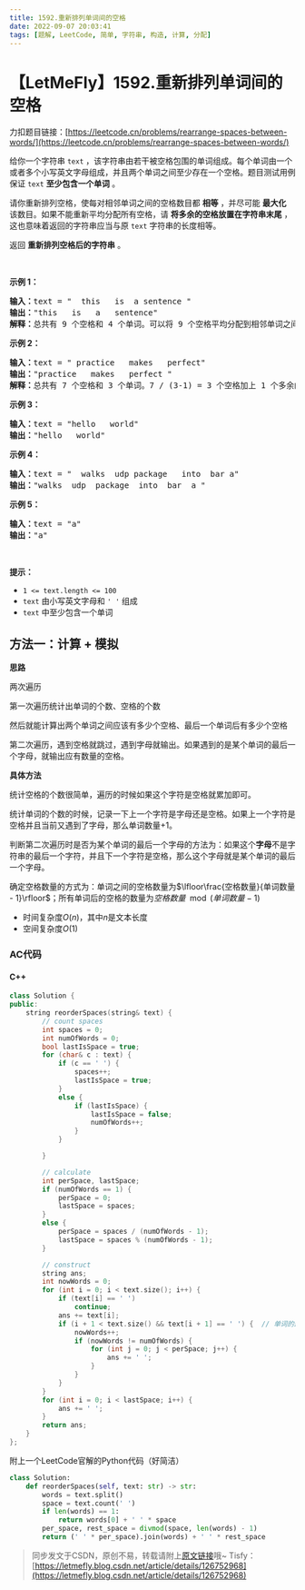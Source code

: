 ```yaml
---
title: 1592.重新排列单词间的空格
date: 2022-09-07 20:03:41
tags: [题解, LeetCode, 简单, 字符串, 构造, 计算, 分配]
---
```


# 【LetMeFly】1592.重新排列单词间的空格

力扣题目链接：[https://leetcode.cn/problems/rearrange-spaces-between-words/](https://leetcode.cn/problems/rearrange-spaces-between-words/)

<p>给你一个字符串 <code>text</code> ，该字符串由若干被空格包围的单词组成。每个单词由一个或者多个小写英文字母组成，并且两个单词之间至少存在一个空格。题目测试用例保证 <code>text</code> <strong>至少包含一个单词</strong> 。</p>

<p>请你重新排列空格，使每对相邻单词之间的空格数目都 <strong>相等</strong> ，并尽可能 <strong>最大化</strong> 该数目。如果不能重新平均分配所有空格，请 <strong>将多余的空格放置在字符串末尾</strong> ，这也意味着返回的字符串应当与原 <code>text</code> 字符串的长度相等。</p>

<p>返回 <strong>重新排列空格后的字符串</strong> 。</p>

<p>&nbsp;</p>

<p><strong>示例 1：</strong></p>

<pre><strong>输入：</strong>text = &quot;  this   is  a sentence &quot;
<strong>输出：</strong>&quot;this   is   a   sentence&quot;
<strong>解释：</strong>总共有 9 个空格和 4 个单词。可以将 9 个空格平均分配到相邻单词之间，相邻单词间空格数为：9 / (4-1) = 3 个。
</pre>

<p><strong>示例 2：</strong></p>

<pre><strong>输入：</strong>text = &quot; practice   makes   perfect&quot;
<strong>输出：</strong>&quot;practice   makes   perfect &quot;
<strong>解释：</strong>总共有 7 个空格和 3 个单词。7 / (3-1) = 3 个空格加上 1 个多余的空格。多余的空格需要放在字符串的末尾。
</pre>

<p><strong>示例 3：</strong></p>

<pre><strong>输入：</strong>text = &quot;hello   world&quot;
<strong>输出：</strong>&quot;hello   world&quot;
</pre>

<p><strong>示例 4：</strong></p>

<pre><strong>输入：</strong>text = &quot;  walks  udp package   into  bar a&quot;
<strong>输出：</strong>&quot;walks  udp  package  into  bar  a &quot;
</pre>

<p><strong>示例 5：</strong></p>

<pre><strong>输入：</strong>text = &quot;a&quot;
<strong>输出：</strong>&quot;a&quot;
</pre>

<p>&nbsp;</p>

<p><strong>提示：</strong></p>

<ul>
	<li><code>1 &lt;= text.length &lt;= 100</code></li>
	<li><code>text</code> 由小写英文字母和 <code>&#39; &#39;</code> 组成</li>
	<li><code>text</code> 中至少包含一个单词</li>
</ul>


    
## 方法一：计算 + 模拟

**思路**

两次遍历

第一次遍历统计出单词的个数、空格的个数

然后就能计算出两个单词之间应该有多少个空格、最后一个单词后有多少个空格

第二次遍历，遇到空格就跳过，遇到字母就输出。如果遇到的是某个单词的最后一个字母，就输出应有数量的空格。

**具体方法**

统计空格的个数很简单，遍历的时候如果这个字符是空格就累加即可。

统计单词的个数的时候，记录一下上一个字符是字母还是空格。如果上一个字符是空格并且当前又遇到了字母，那么单词数量+1。

判断第二次遍历时是否为某个单词的最后一个字母的方法为：如果这个**字母**不是字符串的最后一个字符，并且下一个字符是空格，那么这个字母就是某个单词的最后一个字母。

确定空格数量的方式为：单词之间的空格数量为$\lfloor\frac{空格数量}{单词数量 - 1}\rfloor$；所有单词后的空格的数量为$空格数量 \mod (单词数量 - 1)$

+ 时间复杂度$O(n)$，其中$n$是文本长度
+ 空间复杂度$O(1)$

### AC代码

#### C++

```cpp
class Solution {
public:
    string reorderSpaces(string& text) {
        // count spaces
        int spaces = 0;
        int numOfWords = 0;
        bool lastIsSpace = true;
        for (char& c : text) {
            if (c == ' ') {
                spaces++;
                lastIsSpace = true;
            }
            else {
                if (lastIsSpace) {
                    lastIsSpace = false;
                    numOfWords++;
                }
            }

        }

        // calculate
        int perSpace, lastSpace;
        if (numOfWords == 1) {
            perSpace = 0;
            lastSpace = spaces;
        }
        else {
            perSpace = spaces / (numOfWords - 1);
            lastSpace = spaces % (numOfWords - 1);
        }

        // construct
        string ans;
        int nowWords = 0;
        for (int i = 0; i < text.size(); i++) {
            if (text[i] == ' ')
                continue;
            ans += text[i];
            if (i + 1 < text.size() && text[i + 1] == ' ') {  // 单词的最后一个字母
                nowWords++;
                if (nowWords != numOfWords) {
                    for (int j = 0; j < perSpace; j++) {
                        ans += ' ';
                    }
                }
            }
        }
        for (int i = 0; i < lastSpace; i++) {
            ans += ' ';
        }
        return ans;
    }
};
```

附上一个LeetCode官解的Python代码（好简洁）

```python
class Solution:
    def reorderSpaces(self, text: str) -> str:
        words = text.split()
        space = text.count(' ')
        if len(words) == 1:
            return words[0] + ' ' * space
        per_space, rest_space = divmod(space, len(words) - 1)
        return (' ' * per_space).join(words) + ' ' * rest_space
```

> 同步发文于CSDN，原创不易，转载请附上[原文链接](https://blog.tisfy.eu.org/2022/09/07/LeetCode%201592.%E9%87%8D%E6%96%B0%E6%8E%92%E5%88%97%E5%8D%95%E8%AF%8D%E9%97%B4%E7%9A%84%E7%A9%BA%E6%A0%BC/)哦~
> Tisfy：[https://letmefly.blog.csdn.net/article/details/126752968](https://letmefly.blog.csdn.net/article/details/126752968)
